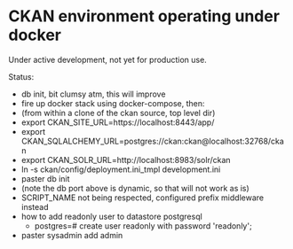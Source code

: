 # CKAN environment operating under docker

Under active development, not yet for production use.


Status:

 - db init, bit clumsy atm, this will improve
 - fire up docker stack using docker-compose, then:
 - (from within a clone of the ckan source, top level dir)
 - export CKAN_SITE_URL=https://localhost:8443/app/
 - export CKAN_SQLALCHEMY_URL=postgres://ckan:ckan@localhost:32768/ckan
 - export CKAN_SOLR_URL=http://localhost:8983/solr/ckan
 - ln -s ckan/config/deployment.ini_tmpl development.ini
 - paster db init
 - (note the db port above is dynamic, so that will not work as is)
 - SCRIPT_NAME not being respected, configured prefix middleware instead
 - how to add readonly user to datastore postgresql
   - postgres=# create user readonly with password 'readonly';
 - paster sysadmin add admin
